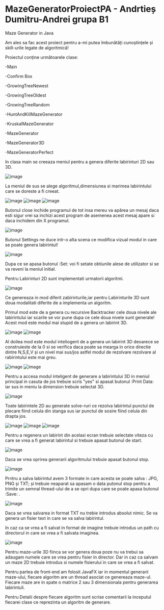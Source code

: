 # MazeGeneratorProiectPA - Andrtieș Dumitru-Andrei grupa B1

Maze Generator in Java

Am ales sa fac acest proiect pentru a-mi putea îmbunătăți cunoștințele și skill-urile legate de algoritmică!

Proiectul conține următoarele clase:

-Main

-Confirm Box

-GrowingTreeNewest

-GrowingTreeOldest

-GrowingTreeRandom

-HuntAndKillMazeGenerator

-KruskalMazeGenerator

-MazeGenerator

-MazeGenerator3D

-MazeGeneratorPerfect

In clasa main se creeaza meniul pentru a genera diferite labirinturi 2D sau 3D.

![image](https://user-images.githubusercontent.com/75743080/119485607-f4b55780-bd5f-11eb-928e-14a8fe191f4f.png)

La meniul de sus se alege algoritmul,dimensiunea si marimea labirintului care se doreste a fi creeat.

![image](https://user-images.githubusercontent.com/75743080/119485957-5ecdfc80-bd60-11eb-919a-479b0ef563a6.png)
![image](https://user-images.githubusercontent.com/75743080/119485987-655c7400-bd60-11eb-8d56-b7071d979b76.png)
![image](https://user-images.githubusercontent.com/75743080/119486011-6beaeb80-bd60-11eb-90de-f5c5375d71ae.png)

Butonul close inchide programul de tot insa mereu va apărea un mesaj daca esti sigur vrei sa inchizi acest program de asemenea acest mesaj apare si daca inchidem din X programul.

![image](https://user-images.githubusercontent.com/75743080/119486336-d00daf80-bd60-11eb-9c3b-01ca79b7e560.png)

Butonul Settings ne duce intr-o alta scena ce modifica vizual modul in care se poate genera labirintul!

![image](https://user-images.githubusercontent.com/75743080/119486569-1105c400-bd61-11eb-9ad6-0c0494310c6c.png)

Dupa ce se apasa butonul :Set: voi fi setate obtiunile alese de utilizator si se va reveni la meniul initial.

Pentru Labirinturi 2D sunt implementati urmatorii algoritmi.

![image](https://user-images.githubusercontent.com/75743080/119486884-66da6c00-bd61-11eb-83c1-012bbeb82e04.png)

Ce genereaza in mod diferit zabirinturile,iar pentru Labirinturile 3D sunt doua modalitati diferite de a implementa un algoritm.

Primul mod este de a genera cu recursive Backtracker cele doua nivele ale labirintului iar scarile se vor pune dupa ce cele doua nivele sunt generate! Acest mod este modul mai stupid de a genera un labirint 3D.

![image](https://user-images.githubusercontent.com/75743080/119487356-f1bb6680-bd61-11eb-9390-bc82e3f595af.png)
![image](https://user-images.githubusercontent.com/75743080/119487382-f97b0b00-bd61-11eb-9737-c18be7d62f87.png)

Al doilea mod este modul inteliogent de a genera un labirint 3D deoarece se construieste de la 0 si se verifica daca poate sa mearga in orice directie dintre N,S,E,V și un nivel mai sus/jos astfel modul de rezolvare rezolvare al rabirintului este mai greu.

![image](https://user-images.githubusercontent.com/75743080/119487739-6bebeb00-bd62-11eb-8b56-87d0c06936b2.png)
![image](https://user-images.githubusercontent.com/75743080/119487767-727a6280-bd62-11eb-8b2b-cbbe2848f27c.png)

Pentru a accesa modul inteligent de generare a labirintului 3D in meniul principal in casuta de jos trebuie scris "yes" si apasat butonul :Print Data: iar sus in meniu la dimension trebuie selectat 3D.

![image](https://user-images.githubusercontent.com/75743080/119488084-d0a74580-bd62-11eb-9ac4-272a17d7bbe8.png)

Toate labirintele 2D au generate solve-ruri ce rezolva labirintul punctul de plecare fiind celula din stanga sus iar punctul de sosire fiind celula din drapta jos.

![image](https://user-images.githubusercontent.com/75743080/119488437-385d9080-bd63-11eb-934e-45022fe6b0df.png)
![image](https://user-images.githubusercontent.com/75743080/119488542-5925e600-bd63-11eb-8952-90811f360432.png)
![image](https://user-images.githubusercontent.com/75743080/119488634-75c21e00-bd63-11eb-8065-7d028d17fd2f.png)

Pentru a regenera un labirint din acelasi ecran trebuie selectate viteza cu care se vrea a fi generat labirintul si trebuie apasat butonul de start.

![image](https://user-images.githubusercontent.com/75743080/119488841-ad30ca80-bd63-11eb-9903-3f4661ec3ccc.png)

Daca se vrea oprirea generarii algoritmului trebuie apasat butonul stop.

![image](https://user-images.githubusercontent.com/75743080/119488930-c5a0e500-bd63-11eb-9a14-546a78cd43ce.png)

Prntru a salva labirintul avem 3 formate in care acesta se poate salva : JPG, PNG și TXT; și trebuie neaparat sa apasam o data putonul stop pentru a trimite un semnal thread-ului de a se opri dupa care se poate apasa butonul :Save: .

![image](https://user-images.githubusercontent.com/75743080/119489355-47910e00-bd64-11eb-9f97-4b6830c64d80.png)

Daca se vrea salvarea in format TXT nu trebie introdus absolut nimic. Se va genera un fisier text in care se va salva labirintul.

In caz ca se vrea a fi salvat in format de imagine trebuie introdus un path cu directorul in care se vrea a fi salvata imaginea.

![image](https://user-images.githubusercontent.com/75743080/119489640-8f179a00-bd64-11eb-86f7-13960790d99c.png)

Pentru maze-urile 3D fiinca se vor genera doua poze nu va trebui sa adaugam numele care se vrea pentru fisier in director.
Dar in caz ca salvam un maze 2D trebuie introdus si numele fisierului in care se vrea a fi salvat.

Pentru partea de front-end am folosit JavaFX iar in momentul generarii maze-ului, fiecare algoritm are un thread asociat ce genereaza maze-ul.
Fiecare maze are in spate o matrice 2 sau 3 dimensionala pentru generarea labirintuli.

Pentru Detalii despre fiecare algoritm sunt scrise comentarii la inceputul fiecarei clase ce reprezinta un algoritm de generare.



